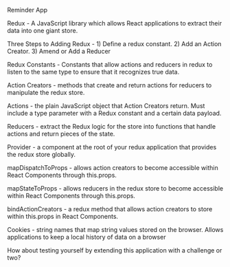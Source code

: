 Reminder App

Redux - A JavaScript library which allows React applications to extract their data into one giant store.

Three Steps to Adding Redux -  1) Define a redux constant. 2) Add an Action Creator. 3) Amend or Add a Reducer

Redux Constants - Constants that allow actions and reducers in redux to listen to the same type to ensure that it recognizes true data.

Action Creators - methods that create and return actions for reducers to manipulate the redux store.

Actions - the plain JavaScript object that Action Creators return. Must include a type parameter with a Redux constant and a certain data payload.

Reducers - extract the Redux logic for the store into functions that handle actions and return pieces of the state.

Provider - a component at the root of your redux application that provides the redux store globally.

mapDispatchToProps - allows action creators to become accessible within React Components through this.props.

mapStateToProps - allows reducers in the redux store to become accessible within React Components through this.props.

bindActionCreators - a redux method that allows action creators to store within this.props in React Components.

Cookies - string names that map string values stored on the browser. Allows applications to keep a local history of data on a browser

How about testing yourself by extending this application with a challenge or two?
